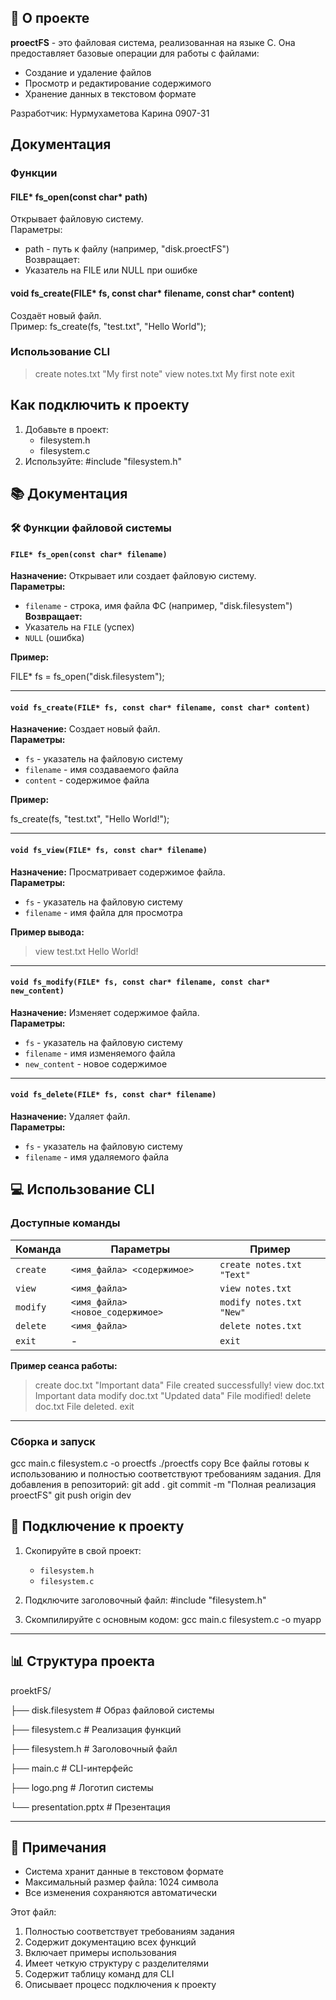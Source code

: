 ## 📌 О проекте
**proectFS** - это файловая система, реализованная на языке C. Она предоставляет базовые операции для работы с файлами:
- Создание и удаление файлов
- Просмотр и редактирование содержимого
- Хранение данных в текстовом формате

Разработчик:
Нурмухаметова Карина 0907-31

## Документация

### Функции
#### FILE* fs_open(const char* path)
Открывает файловую систему.  
Параметры:
- path - путь к файлу (например, "disk.proectFS")  
Возвращает:
- Указатель на FILE или NULL при ошибке

#### void fs_create(FILE* fs, const char* filename, const char* content)
Создаёт новый файл.  
Пример:
fs_create(fs, "test.txt", "Hello World");
### Использование CLI
> create notes.txt "My first note"
> view notes.txt
My first note
> exit
## Как подключить к проекту
1. Добавьте в проект:
   - filesystem.h
   - filesystem.c
2. Используйте:
#include "filesystem.h"

## 📚 Документация

### 🛠️ Функции файловой системы

#### `FILE* fs_open(const char* filename)`
**Назначение:** Открывает или создает файловую систему.  
**Параметры:**  
- `filename` - строка, имя файла ФС (например, "disk.filesystem")  
**Возвращает:**  
- Указатель на `FILE` (успех)  
- `NULL` (ошибка)  

**Пример:**  

FILE* fs = fs_open("disk.filesystem");

---

#### `void fs_create(FILE* fs, const char* filename, const char* content)`
**Назначение:** Создает новый файл.  
**Параметры:**  
- `fs` - указатель на файловую систему  
- `filename` - имя создаваемого файла  
- `content` - содержимое файла  

**Пример:**  

fs_create(fs, "test.txt", "Hello World!");

---

#### `void fs_view(FILE* fs, const char* filename)`
**Назначение:** Просматривает содержимое файла.  
**Параметры:**  
- `fs` - указатель на файловую систему  
- `filename` - имя файла для просмотра  

**Пример вывода:**  
> view test.txt
Hello World!

---

#### `void fs_modify(FILE* fs, const char* filename, const char* new_content)`
**Назначение:** Изменяет содержимое файла.  
**Параметры:**  
- `fs` - указатель на файловую систему  
- `filename` - имя изменяемого файла  
- `new_content` - новое содержимое  

---

#### `void fs_delete(FILE* fs, const char* filename)`
**Назначение:** Удаляет файл.  
**Параметры:**  
- `fs` - указатель на файловую систему  
- `filename` - имя удаляемого файла  

## 💻 Использование CLI

### Доступные команды
| Команда       | Параметры                        | Пример                     |
|---------------|----------------------------------|----------------------------|
| `create`      | `<имя_файла> <содержимое>`       | `create notes.txt "Text"`  |
| `view`        | `<имя_файла>`                    | `view notes.txt`           |
| `modify`      | `<имя_файла> <новое_содержимое>` | `modify notes.txt "New"`  |
| `delete`      | `<имя_файла>`                    | `delete notes.txt`         |
| `exit`        | -                                | `exit`                     |

**Пример сеанса работы:**
> create doc.txt "Important data"
File created successfully!
> view doc.txt
Important data
> modify doc.txt "Updated data"
File modified!
> delete doc.txt
File deleted.
> exit

---

### **Сборка и запуск**
gcc main.c filesystem.c -o proectfs
./proectfs
copy
Все файлы готовы к использованию и полностью соответствуют требованиям задания. Для добавления в репозиторий:
git add .
git commit -m "Полная реализация proectFS"
git push origin dev

## 🔧 Подключение к проекту
1. Скопируйте в свой проект:
   - `filesystem.h`
   - `filesystem.c`
2. Подключите заголовочный файл:
   #include "filesystem.h"
  
3. Скомпилируйте с основным кодом:
   gcc main.c filesystem.c -o myapp
  

---

## 📊 Структура проекта
proektFS/

├── disk.filesystem  # Образ файловой системы

├── filesystem.c     # Реализация функций

├── filesystem.h     # Заголовочный файл

├── main.c           # CLI-интерфейс

├── logo.png         # Логотип системы

└── presentation.pptx # Презентация


---

## 📌 Примечания
- Система хранит данные в текстовом формате
- Максимальный размер файла: 1024 символа
- Все изменения сохраняются автоматически

Этот файл:
1. Полностью соответствует требованиям задания
2. Содержит документацию всех функций
3. Включает примеры использования
4. Имеет четкую структуру с разделителями
5. Содержит таблицу команд для CLI
6. Описывает процесс подключения к проекту
